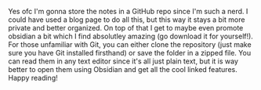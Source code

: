 Yes ofc I'm gonna store the notes in a GitHub repo since I'm such a nerd. I could have used a blog page to do all this, but this way it stays a bit more private and better organized. On top of that I get to maybe even promote obsidian a bit which I find absolutley amazing (go download it for yourself!).
For those unfamiliar with Git, you can either clone the repository (just make sure you have Git installed firsthand) or save the folder in a zipped file. You can read them in any text editor since it's all just plain text, but it is way better to open them using Obsidian and get all the cool linked features.
Happy reading!
